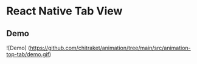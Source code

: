 # React Native Tab View

## Demo

![Demo] (https://github.com/chitraket/animation/tree/main/src/animation-top-tab/demo.gif)
